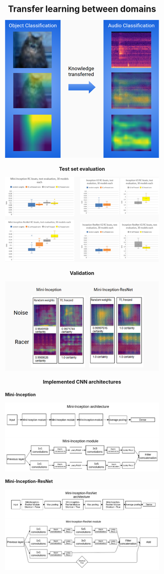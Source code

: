 <h1 align="center">Transfer learning between domains</h1>

<p align="center">
 <img width="600" height="450" src="TransferLearning_domains.png"/>
</p>

<h3 align="center">Test set evaluation</h3>

<p align="center">
<img width ="800" src="performance.png"/>
</p>

<h3 align="center">Validation</h3>

<p align="center">
 <img src="gradcam.png"/>
</p>

<h3 align="center">Implemented CNN architectures<h3>

<h4>Mini-Inception</h4>

![](Mini-Inception_architecture.png)
![](Mini-Inception_module.png)

<h4>Mini-Inception-ResNet</h4>

![](Mini-Inception-ResNet_architecture.png)
![](Mini-Inception-ResNet_module.png)
